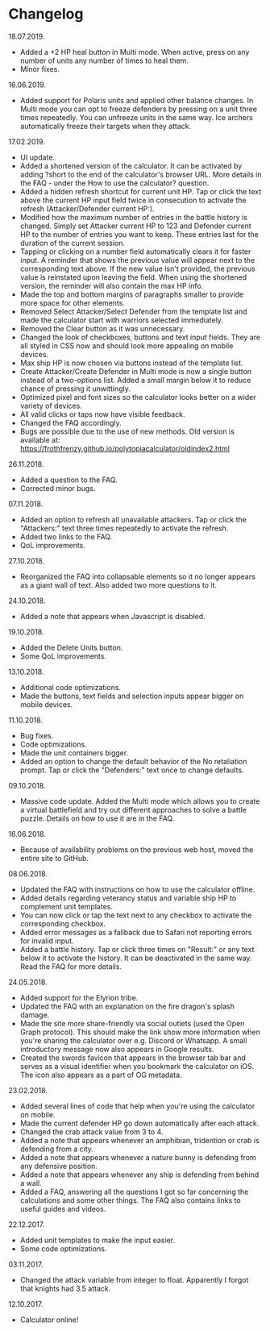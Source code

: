 # Changelog

18.07.2019.
- Added a +2 HP heal button in Multi mode. When active, press on any number of units any number of times to heal them.
- Minor fixes.

16.06.2019.
- Added support for Polaris units and applied other balance changes. In Multi mode you can opt to freeze defenders by pressing on a unit three times repeatedly. You can unfreeze units in the same way. Ice archers automatically freeze their targets when they attack.

17.02.2019.
- UI update.
- Added a shortened version of the calculator. It can be activated by adding ?short to the end of the calculator's browser URL. More details in the FAQ - under the How to use the calculator? question.
- Added a hidden refresh shortcut for current unit HP. Tap or click the text above the current HP input field twice in consecution to activate the refresh (Attacker/Defender current HP:).
- Modified how the maximum number of entries in the battle history is changed. Simply set Attacker current HP to 123 and Defender current HP to the number of entries you want to keep. These entries last for the duration of the current session.
- Tapping or clicking on a number field automatically clears it for faster input. A reminder that shows the previous value will appear next to the corresponding text above. If the new value isn't provided, the previous value is reinstated upon leaving the field. When using the shortened version, the reminder will also contain the max HP info.
- Made the top and bottom margins of paragraphs smaller to provide more space for other elements.
- Removed Select Attacker/Select Defender from the template list and made the calculator start with warriors selected immediately.
- Removed the Clear button as it was unnecessary.
- Changed the look of checkboxes, buttons and text input fields. They are all styled in CSS now and should look more appealing on mobile devices.
- Max ship HP is now chosen via buttons instead of the template list.
- Create Attacker/Create Defender in Multi mode is now a single button instead of a two-options list. Added a small margin below it to reduce chance of pressing it unwittingly.
- Optimized pixel and font sizes so the calculator looks better on a wider variety of devices.
- All valid clicks or taps now have visible feedback.
- Changed the FAQ accordingly.
- Bugs are possible due to the use of new methods. Old version is available at: https://frothfrenzy.github.io/polytopiacalculator/oldindex2.html

26.11.2018.
- Added a question to the FAQ.
- Corrected minor bugs.

07.11.2018.
- Added an option to refresh all unavailable attackers. Tap or click the "Attackers:" text three times repeatedly to activate the refresh.
- Added two links to the FAQ.
- QoL improvements.

27.10.2018.
- Reorganized the FAQ into collapsable elements so it no longer appears as a giant wall of text. Also added two more questions to it.

24.10.2018.
- Added a note that appears when Javascript is disabled.

19.10.2018.
- Added the Delete Units button.
- Some QoL improvements.

13.10.2018.
- Additional code optimizations.
- Made the buttons, text fields and selection inputs appear bigger on mobile devices.

11.10.2018.
- Bug fixes.
- Code optimizations.
- Made the unit containers bigger.
- Added an option to change the default behavior of the No retaliation prompt. Tap or click the "Defenders:" text once to change defaults.

09.10.2018.
- Massive code update. Added the Multi mode which allows you to create a virtual battlefield and try out different approaches to solve a battle puzzle. Details on how to use it are in the FAQ.

16.06.2018.
- Because of availability problems on the previous web host, moved the entire site to GitHub.

08.06.2018.
- Updated the FAQ with instructions on how to use the calculator offline.
- Added details regarding veterancy status and variable ship HP to complement unit templates.
- You can now click or tap the text next to any checkbox to activate the corresponding checkbox.
- Added error messages as a fallback due to Safari not reporting errors for invalid input.
- Added a battle history. Tap or click three times on "Result:" or any text below it to activate the history. It can be deactivated in the same way. Read the FAQ for more details.

24.05.2018.
- Added support for the Elyrion tribe.
- Updated the FAQ with an explanation on the fire dragon's splash damage.
- Made the site more share-friendly via social outlets (used the Open Graph protocol). This should make the link show more information when you're sharing the calculator over e.g. Discord or Whatsapp. A small introductory message now also appears in Google results.
- Created the swords favicon that appears in the browser tab bar and serves as a visual identifier when you bookmark the calculator on iOS. The icon also appears as a part of OG metadata.

23.02.2018.
- Added several lines of code that help when you're using the calculator on mobile.
- Made the current defender HP go down automatically after each attack.
- Changed the crab attack value from 3 to 4.
- Added a note that appears whenever an amphibian, tridention or crab is defending from a city.
- Added a note that appears whenever a nature bunny is defending from any defensive position.
- Added a note that appears whenever any ship is defending from behind a wall.
- Added a FAQ, answering all the questions I got so far concerning the calculations and some other things. The FAQ also contains links to useful guides and videos.

22.12.2017.
- Added unit templates to make the input easier.
- Some code optimizations.

03.11.2017.
- Changed the attack variable from integer to float. Apparently I forgot that knights had 3.5 attack.

12.10.2017.
- Calculator online!


